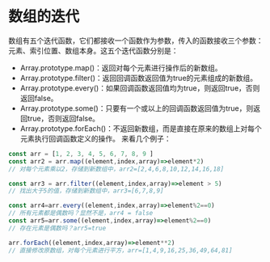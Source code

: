 # 数组的迭代
数组有五个迭代函数，它们都接收一个函数作为参数，传入的函数接收三个参数：元素、索引位置、数组本身。这五个迭代函数分别是：
* Array.prototype.map()：返回对每个元素进行操作后的新数组。
* Array.prototype.filter()：返回回调函数返回值为true的元素组成的新数组。
* Array.prototype.every()：如果回调函数返回值均为true，则返回true，否则返回false。
* Array.prototype.some()：只要有一个或以上的回调函数返回值为true，则返回true，否则返回false。
* Array.prototype.forEach()：不返回新数组，而是直接在原来的数组上对每个元素执行回调函数定义的操作。
来看几个例子：
```js
const arr = [1, 2, 3, 4, 5, 6, 7, 8, 9 ]
const arr2 = arr.map((element,index,array)=>element*2)  
// 对每个元素乘以2，存储到新数组中，arr2=[2,4,6,8,10,12,14,16,18]

const arr3 = arr.filter((element,index,array)=>element > 5) 
// 找出大于5的值，存储到新数组中，arr3=[6,7,8,9]

const arr4=arr.every((element,index,array)=>element%2==0) 
// 所有元素都是偶数吗？显然不是，arr4 = false
const arr5=arr.some((element,index,array)=>element%2==0)  
// 存在元素是偶数吗？arr5=true

arr.forEach((element,index,array)=>element**2)  
// 直接修改原数组，对每个元素进行平方，arr=[1,4,9,16,25,36,49,64,81]
```
